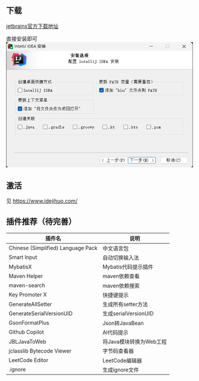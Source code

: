 ## 下载
[jetbrains官方下载地址](https://www.jetbrains.com/zh-cn/idea/download/)

直接安装即可
![1702912964169](image/IDEA安装及插件推荐/1702912964169.png)


## 激活
见 https://www.idejihuo.com/


## 插件推荐（待完善）
| 插件名                             | 说明                    |
| ---------------------------------- | ----------------------- |
| Chinese (Simplified) Language Pack | 中文语言包              |
| Smart Input                        | 自动切换输入法          |
| MybatisX                           | Mybatis代码提示插件     |
| Maven Helper                       | maven依赖查看           |
| maven-search                       | maven依赖搜索           |
| Key Promoter X                     | 快捷键提示              |
| GenerateAllSetter                  | 生成所有setter方法      |
| GenerateSerialVersionUID           | 生成serialVersionUID    |
| GsonFormatPlus                     | Json转JavaBean          |
| Github Copilot                     | AI代码提示              |
| JBLJavaToWeb                       | 将Java模块转换为Web工程 |
| jclasslib Bytecode Viewer          | 字节码查看器            |
| LeetCode Editor                    | LeetCode编辑器          |
| .ignore                            | 生成ignore文件          |

